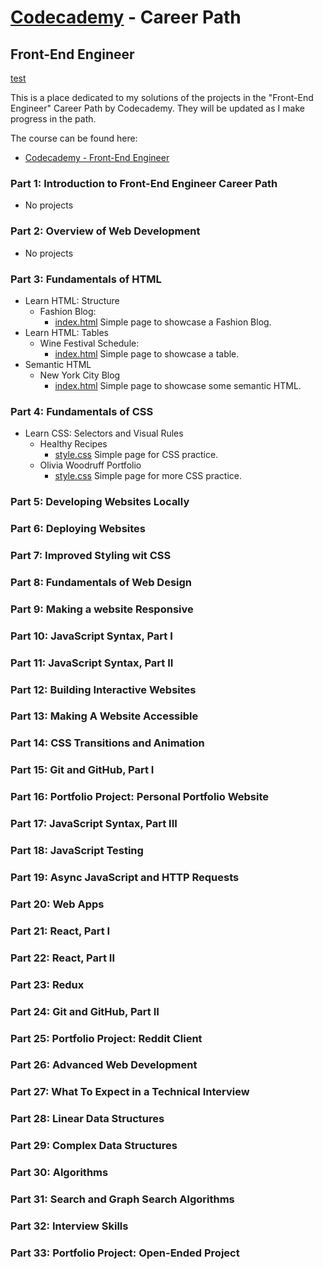 # [Codecademy](https://www.codecademy.com) - Career Path 
## Front-End Engineer
[test](#part-33-portfolio-project-open-ended-project)

This is a place dedicated to my solutions of the projects in the "Front-End Engineer" Career Path by Codecademy. They will be updated as I make progress in the path.

The course can be found here:

- [Codecademy - Front-End Engineer](https://www.codecademy.com/learn/paths/front-end-engineer-career-path)

### Part 1: Introduction to Front-End Engineer Career Path

* No projects

### Part 2: Overview of Web Development

* No projects

### Part 3: Fundamentals of HTML

* Learn HTML: Structure
    * Fashion Blog:
        * [index.html](Part3/FashionBlog/index.html) Simple page to showcase a Fashion Blog.
* Learn HTML: Tables
    * Wine Festival Schedule:
        * [index.html](Part3/WineFestival/index.html) Simple page to showcase a table.
* Semantic HTML
    * New York City Blog
        * [index.html](Part3/NYCBlog/index.html) Simple page to showcase some semantic HTML.

### Part 4: Fundamentals of CSS

* Learn CSS: Selectors and Visual Rules
    * Healthy Recipes
        * [style.css](Part4/Recipes/style.css) Simple page for CSS practice.
    * Olivia Woodruff Portfolio
        * [style.css](Part4/Olivia/style.css) Simple page for more CSS practice.

### Part 5: Developing Websites Locally

### Part 6: Deploying Websites

### Part 7: Improved Styling wit CSS

### Part 8: Fundamentals of Web Design

### Part 9: Making a website Responsive

### Part 10: JavaScript Syntax, Part I

### Part 11: JavaScript Syntax, Part II

### Part 12: Building Interactive Websites

### Part 13: Making A Website Accessible

### Part 14: CSS Transitions and Animation

### Part 15: Git and GitHub, Part I

### Part 16: Portfolio Project: Personal Portfolio Website

### Part 17: JavaScript Syntax, Part III

### Part 18: JavaScript Testing

### Part 19: Async JavaScript and HTTP Requests

### Part 20: Web Apps

### Part 21: React, Part I

### Part 22: React, Part II

### Part 23: Redux

### Part 24: Git and GitHub, Part II

### Part 25: Portfolio Project: Reddit Client

### Part 26: Advanced Web Development

### Part 27: What To Expect in a Technical Interview

### Part 28: Linear Data Structures

### Part 29: Complex Data Structures

### Part 30: Algorithms

### Part 31: Search and Graph Search Algorithms

### Part 32: Interview Skills

### Part 33: Portfolio Project: Open-Ended Project
